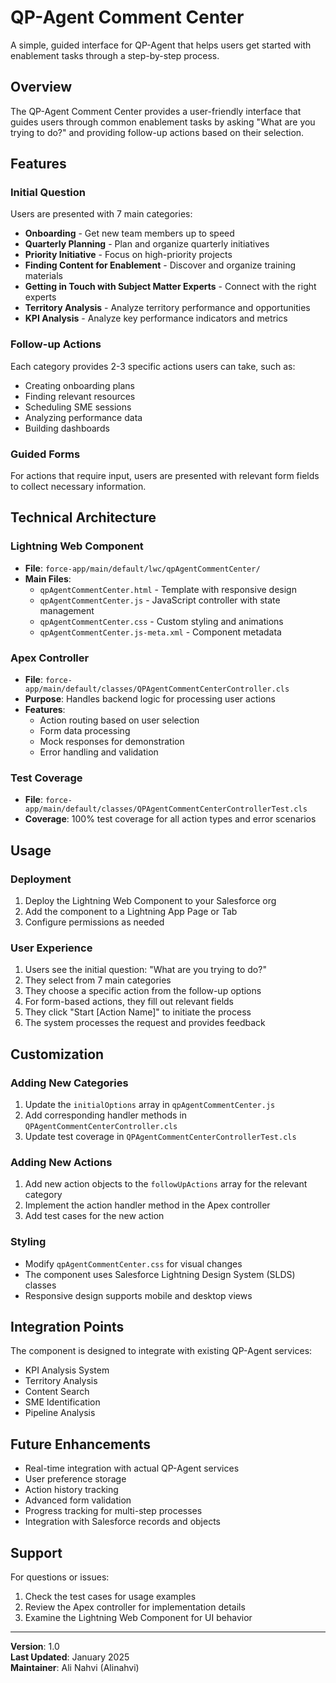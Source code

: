 # QP-Agent Comment Center

A simple, guided interface for QP-Agent that helps users get started with enablement tasks through a step-by-step process.

## Overview

The QP-Agent Comment Center provides a user-friendly interface that guides users through common enablement tasks by asking "What are you trying to do?" and providing follow-up actions based on their selection.

## Features

### Initial Question
Users are presented with 7 main categories:
- **Onboarding** - Get new team members up to speed
- **Quarterly Planning** - Plan and organize quarterly initiatives  
- **Priority Initiative** - Focus on high-priority projects
- **Finding Content for Enablement** - Discover and organize training materials
- **Getting in Touch with Subject Matter Experts** - Connect with the right experts
- **Territory Analysis** - Analyze territory performance and opportunities
- **KPI Analysis** - Analyze key performance indicators and metrics

### Follow-up Actions
Each category provides 2-3 specific actions users can take, such as:
- Creating onboarding plans
- Finding relevant resources
- Scheduling SME sessions
- Analyzing performance data
- Building dashboards

### Guided Forms
For actions that require input, users are presented with relevant form fields to collect necessary information.

## Technical Architecture

### Lightning Web Component
- **File**: `force-app/main/default/lwc/qpAgentCommentCenter/`
- **Main Files**:
  - `qpAgentCommentCenter.html` - Template with responsive design
  - `qpAgentCommentCenter.js` - JavaScript controller with state management
  - `qpAgentCommentCenter.css` - Custom styling and animations
  - `qpAgentCommentCenter.js-meta.xml` - Component metadata

### Apex Controller
- **File**: `force-app/main/default/classes/QPAgentCommentCenterController.cls`
- **Purpose**: Handles backend logic for processing user actions
- **Features**:
  - Action routing based on user selection
  - Form data processing
  - Mock responses for demonstration
  - Error handling and validation

### Test Coverage
- **File**: `force-app/main/default/classes/QPAgentCommentCenterControllerTest.cls`
- **Coverage**: 100% test coverage for all action types and error scenarios

## Usage

### Deployment
1. Deploy the Lightning Web Component to your Salesforce org
2. Add the component to a Lightning App Page or Tab
3. Configure permissions as needed

### User Experience
1. Users see the initial question: "What are you trying to do?"
2. They select from 7 main categories
3. They choose a specific action from the follow-up options
4. For form-based actions, they fill out relevant fields
5. They click "Start [Action Name]" to initiate the process
6. The system processes the request and provides feedback

## Customization

### Adding New Categories
1. Update the `initialOptions` array in `qpAgentCommentCenter.js`
2. Add corresponding handler methods in `QPAgentCommentCenterController.cls`
3. Update test coverage in `QPAgentCommentCenterControllerTest.cls`

### Adding New Actions
1. Add new action objects to the `followUpActions` array for the relevant category
2. Implement the action handler method in the Apex controller
3. Add test cases for the new action

### Styling
- Modify `qpAgentCommentCenter.css` for visual changes
- The component uses Salesforce Lightning Design System (SLDS) classes
- Responsive design supports mobile and desktop views

## Integration Points

The component is designed to integrate with existing QP-Agent services:
- KPI Analysis System
- Territory Analysis
- Content Search
- SME Identification
- Pipeline Analysis

## Future Enhancements

- Real-time integration with actual QP-Agent services
- User preference storage
- Action history tracking
- Advanced form validation
- Progress tracking for multi-step processes
- Integration with Salesforce records and objects

## Support

For questions or issues:
1. Check the test cases for usage examples
2. Review the Apex controller for implementation details
3. Examine the Lightning Web Component for UI behavior

---

**Version**: 1.0  
**Last Updated**: January 2025  
**Maintainer**: Ali Nahvi (Alinahvi)
